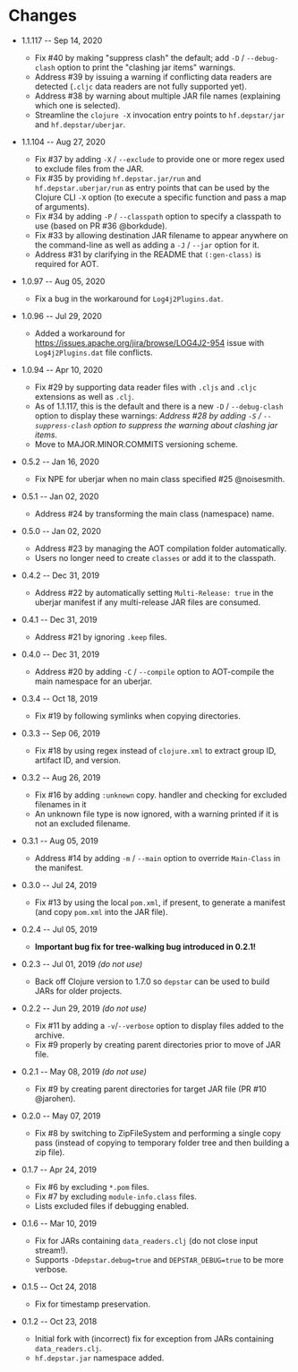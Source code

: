 # Changes

* 1.1.117 -- Sep 14, 2020
  * Fix #40 by making "suppress clash" the default; add `-D` / `--debug-clash` option to print the "clashing jar items" warnings.
  * Address #39 by issuing a warning if conflicting data readers are detected (`.cljc` data readers are not fully supported yet).
  * Address #38 by warning about multiple JAR file names (explaining which one is selected).
  * Streamline the `clojure -X` invocation entry points to `hf.depstar/jar` and `hf.depstar/uberjar`.

* 1.1.104 -- Aug 27, 2020
  * Fix #37 by adding `-X` / `--exclude` to provide one or more regex used to exclude files from the JAR.
  * Fix #35 by providing `hf.depstar.jar/run` and `hf.depstar.uberjar/run` as entry points that can be used by the Clojure CLI `-X` option (to execute a specific function and pass a map of arguments).
  * Fix #34 by adding `-P` / `--classpath` option to specify a classpath to use (based on PR #36 @borkdude).
  * Fix #33 by allowing destination JAR filename to appear anywhere on the command-line as well as adding a `-J` / `--jar` option for it.
  * Address #31 by clarifying in the README that `(:gen-class)` is required for AOT.

* 1.0.97 -- Aug 05, 2020
  * Fix a bug in the workaround for `Log4j2Plugins.dat`.

* 1.0.96 -- Jul 29, 2020
  * Added a workaround for https://issues.apache.org/jira/browse/LOG4J2-954 issue with `Log4j2Plugins.dat` file conflicts.

* 1.0.94 -- Apr 10, 2020
  * Fix #29 by supporting data reader files with `.cljs` and `.cljc` extensions as well as `.clj`.
  * As of 1.1.117, this is the default and there is a new `-D` / `--debug-clash` option to display these warnings: _Address #28 by adding `-S` / `--suppress-clash` option to suppress the warning about clashing jar items._
  * Move to MAJOR.MINOR.COMMITS versioning scheme.

* 0.5.2 -- Jan 16, 2020
  * Fix NPE for uberjar when no main class specified #25 @noisesmith.
* 0.5.1 -- Jan 02, 2020
  * Address #24 by transforming the main class (namespace) name.
* 0.5.0 -- Jan 02, 2020
  * Address #23 by managing the AOT compilation folder automatically.
  * Users no longer need to create `classes` or add it to the classpath.
* 0.4.2 -- Dec 31, 2019
  * Address #22 by automatically setting `Multi-Release: true` in the uberjar manifest if any multi-release JAR files are consumed.
* 0.4.1 -- Dec 31, 2019
  * Address #21 by ignoring `.keep` files.
* 0.4.0 -- Dec 31, 2019
  * Address #20 by adding `-C` / `--compile` option to AOT-compile the main namespace for an uberjar.
* 0.3.4 -- Oct 18, 2019
  * Fix #19 by following symlinks when copying directories.
* 0.3.3 -- Sep 06, 2019
  * Fix #18 by using regex instead of `clojure.xml` to extract group ID, artifact ID, and version.
* 0.3.2 -- Aug 26, 2019
  * Fix #16 by adding `:unknown` copy. handler and checking for excluded filenames in it
  * An unknown file type is now ignored, with a warning printed if it is not an excluded filename.
* 0.3.1 -- Aug 05, 2019
  * Address #14 by adding `-m` / `--main` option to override `Main-Class` in the manifest.
* 0.3.0 -- Jul 24, 2019
  * Fix #13 by using the local `pom.xml`, if present, to generate a manifest (and copy `pom.xml` into the JAR file).
* 0.2.4 -- Jul 05, 2019
  * **Important bug fix for tree-walking bug introduced in 0.2.1!**
* 0.2.3 -- Jul 01, 2019 *(do not use)*
  * Back off Clojure version to 1.7.0 so `depstar` can be used to build JARs for older projects.
* 0.2.2 -- Jun 29, 2019 *(do not use)*
  * Fix #11 by adding a `-v`/`--verbose` option to display files added to the archive.
  * Fix #9 properly by creating parent directories prior to move of JAR file.
* 0.2.1 -- May 08, 2019 *(do not use)*
  * Fix #9 by creating parent directories for target JAR file (PR #10 @jarohen).
* 0.2.0 -- May 07, 2019
  * Fix #8 by switching to ZipFileSystem and performing a single copy pass (instead of copying to temporary folder tree and then building a zip file).
* 0.1.7 -- Apr 24, 2019
  * Fix #6 by excluding `*.pom` files.
  * Fix #7 by excluding `module-info.class` files.
  * Lists excluded files if debugging enabled.
* 0.1.6 -- Mar 10, 2019
  * Fix for JARs containing `data_readers.clj` (do not close input stream!).
  * Supports `-Ddepstar.debug=true` and `DEPSTAR_DEBUG=true` to be more verbose.
* 0.1.5 -- Oct 24, 2018
  * Fix for timestamp preservation.
* 0.1.2 -- Oct 23, 2018
  * Initial fork with (incorrect) fix for exception from JARs containing `data_readers.clj`.
  * `hf.depstar.jar` namespace added.
